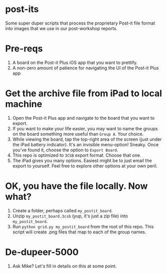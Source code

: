 # post-its
Some super duper scripts that process the proprietary Post-it file format into
images that we use in our post-workshop reports. 

# Pre-reqs
1. A board on the Post-it Plus iOS app that you want to prettify.
2. A non-zero amount of patience for navigating the UI of the Post-it Plus app

# Get the archive file from iPad to local machine
1. Open the Post-it Plus app and navigate to the board that you want to export.
2. If you want to make your life easier, you may want to name the groups on the
board something more useful than `Group A`. Your choice.
3. While viewing the board, tap the top-right area of the screen (just under the
iPad battery indicator). It's an invisible menu-option! Sneaky. Once you've
found it, choose the option to `Export Board`.
4. This repo is optimized to `3CSB` export format. Choose that one.
5. The iPad gives you many options. Easiest might be to just email the export to
yourself. Feel free to explore other options at your own peril.

# OK, you have the file locally. Now what?
1. Create a folder, perhaps called `my_postit_board`.
2. Unzip `my_postit_board.3csb` (yup, it's just a zip file) into `my_postit_board`.
3. Run `python grid.py my_postit_board` from the root of this repo. This script
will create .png files that map to each of the group names.

# De-dupeer-5000
1. Ask Mike? Let's fill in details on this at some point.
